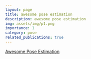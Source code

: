 ```yaml
---
layout: page
title: awesome pose estimation
description: awesome pose estimation
img: assets/img/p1.png
importance: 1
category: pose
related_publications: true
---
```


[Awesome Pose Estimation](https://github.com/Visual-Pose-Lab/awesome-pose-estimation)